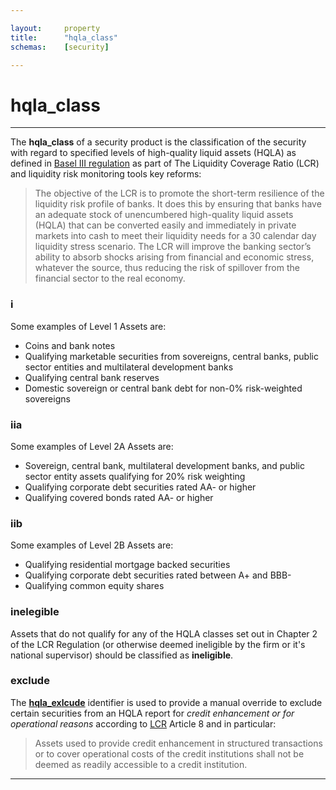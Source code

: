 ```yaml
---

layout:     property
title:      "hqla_class"
schemas:    [security]

---
```


# hqla_class

---

The **hqla_class** of a security product is the classification of the security with regard to specified levels of high-quality liquid assets (HQLA) as defined in [Basel III regulation][breg] as part of The Liquidity Coverage Ratio (LCR) and liquidity risk monitoring tools key reforms:

> The objective of the LCR is to promote the short-term resilience of the liquidity risk profile of banks. It does this by ensuring that banks have an adequate stock of unencumbered high-quality liquid assets (HQLA) that can be converted easily and immediately in private markets into cash to meet their liquidity needs for a 30 calendar day liquidity stress scenario. The LCR will improve the banking sector’s ability to absorb shocks arising from financial and economic stress, whatever the source, thus reducing the risk of spillover from the financial sector to the real economy.

### i
Some examples of Level 1 Assets are:
- Coins and bank notes
- Qualifying marketable securities from sovereigns, central banks, public sector entities and multilateral development banks
- Qualifying central bank reserves
- Domestic sovereign or central bank debt for non-0% risk-weighted sovereigns

### iia
Some examples of Level 2A Assets are:
- Sovereign, central bank, multilateral development banks, and public sector entity assets qualifying for 20% risk weighting
- Qualifying corporate debt securities rated AA- or higher
- Qualifying covered bonds rated AA- or higher

### iib
Some examples of Level 2B Assets are:
- Qualifying residential mortgage backed securities
- Qualifying corporate debt securities rated between A+ and BBB-
- Qualifying common equity shares

### inelegible
Assets that do not qualify for any of the HQLA classes set out in Chapter 2 of the LCR Regulation (or otherwise deemed ineligible by the firm or it's national supervisor) should be classified as **ineligible**.

### exclude
The [**hqla_exlcude**][hqlaex] identifier is used to provide a manual override to exclude certain securities from an HQLA report for *credit enhancement or for operational reasons* according to [LCR][lcr] Article 8 and in particular:
> Assets used to provide credit enhancement in structured transactions or to cover operational costs of the credit institutions shall not be deemed as readily accessible to a credit institution.


---
[breg]: http://www.bis.org/publ/bcbs238.pdf
[hqlaex]: https://github.com/suadelabs/fire/blob/master/documentation/properties/hqla_exclude.md
[lcr]: http://eur-lex.europa.eu/legal-content/EN/TXT/?uri=CELEX%3A32015R0061
